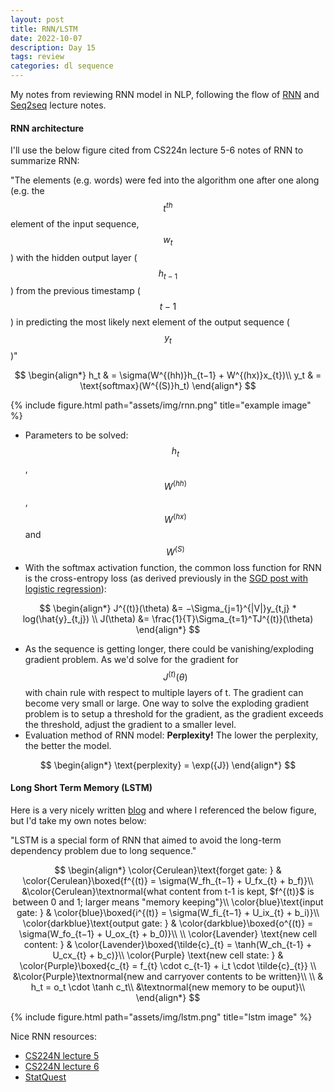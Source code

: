 ```yaml
---
layout: post
title: RNN/LSTM
date: 2022-10-07
description: Day 15
tags: review
categories: dl sequence
---
```


My notes from reviewing RNN model in NLP, following the flow of [RNN](https://web.stanford.edu/class/cs224n/readings/cs224n-2019-notes05-LM_RNN.pdf) and [Seq2seq](https://web.stanford.edu/class/cs224n/readings/cs224n-2019-notes06-NMT_seq2seq_attention.pdf) lecture notes.

#### RNN architecture

I'll use the below figure cited from CS224n lecture 5-6 notes of RNN to summarize RNN:

"The elements (e.g. words) were fed into the algorithm one after one along (e.g. the $$t^{th}$$ element of the input sequence, $$w_{t}$$) with the hidden output layer ($$h_{t-1}$$) from the previous timestamp ($$t-1$$) in predicting the most likely next element of the output sequence ($$y_{t}$$)" 

$$
\begin{align*}
h_t & = \sigma(W^{(hh)}h_{t−1} + W^{(hx)}x_{t})\\
y_t & = \text{softmax}(W^{(S)}h_t)
\end{align*}
$$


<div class="row">
    <div class="col-sm mt-3 mt-md-0">
        {% include figure.html path="assets/img/rnn.png" title="example image" %}
    </div>
</div>

- Parameters to be solved: $$h_t$$, $$W^{(hh)}$$, $$W^{(hx)}$$ and $$W^{(S)}$$
- With the softmax activation function, the common loss function for RNN is the cross-entropy loss (as derived previously in the [SGD post with logistic regression](https://achchg.github.io/blog/2022/Stochastic_gradient_descent/)):


$$
\begin{align*}
J^{(t)}(\theta) &= −\Sigma_{j=1}^{|V|}y_{t,j} * log(\hat{y}_{t,j}) \\
J(\theta) &= \frac{1}{T}\Sigma_{t=1}^TJ^{(t)}(\theta)
\end{align*}
$$

- As the sequence is getting longer, there could be vanishing/exploding gradient problem. As we'd solve for the gradient for $$J^{(t)}(\theta)$$ with chain rule with respect to multiple layers of t. The gradient can become very small or large. One way to solve the exploding gradient problem is to setup a threshold for the gradient, as the gradient exceeds the threshold, adjust the gradient to a smaller level.
- Evaluation method of RNN model: **Perplexity!** The lower the perplexity, the better the model.

$$
\begin{align*}
\text{perplexity} = \exp({J})
\end{align*}
$$


#### Long Short Term Memory (LSTM)
Here is a very nicely written [blog](http://colah.github.io/posts/2015-08-Understanding-LSTMs/) and where I referenced the below figure, but I'd take my own notes below:

"LSTM is a special form of RNN that aimed to avoid the long-term dependency problem due to long sequence." 


$$
\begin{align*}
\color{Cerulean}\text{forget gate: } & \color{Cerulean}\boxed{f^{(t)}  = \sigma(W_fh_{t−1} + U_fx_{t} + b_f)}\\
&\color{Cerulean}\textnormal{what content from t-1 is kept, $f^{(t)}$ is between 0 and 1; larger means "memory keeping"}\\
\color{blue}\text{input gate: } & \color{blue}\boxed{i^{(t)} = \sigma(W_fi_{t−1} + U_ix_{t} + b_i)}\\
\color{darkblue}\text{output gate: } & \color{darkblue}\boxed{o^{(t)} = \sigma(W_fo_{t−1} + U_ox_{t} + b_0)}\\
\\
\color{Lavender} \text{new cell content: } & \color{Lavender}\boxed{\tilde{c}_{t} = \tanh(W_ch_{t-1} + U_cx_{t} + b_c)}\\
\color{Purple} \text{new cell state: } & \color{Purple}\boxed{c_{t} = f_{t} \cdot c_{t-1} + i_t \cdot \tilde{c}_{t}} \\
&\color{Purple}\textnormal{new and carryover contents to be written}\\
\\
& h_t = o_t \cdot \tanh c_t\\
&\textnormal{new memory to be ouput}\\
\end{align*}
$$


<div class="row">
    <div class="col-sm mt-3 mt-md-0">
        {% include figure.html path="assets/img/lstm.png" title="lstm image" %}
    </div>
</div>


Nice RNN resources:
- [CS224N lecture 5](https://web.stanford.edu/class/cs224n/slides/cs224n-2022-lecture05-rnnlm.pdf)
- [CS224N lecture 6](https://web.stanford.edu/class/cs224n/slides/cs224n-2022-lecture06-fancy-rnn.pdf)
- [StatQuest](https://www.youtube.com/watch?v=AsNTP8Kwu80)
  
